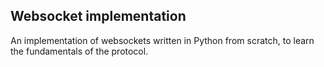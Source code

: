 ## Websocket implementation

An implementation of websockets written in Python from scratch, to learn the fundamentals of the protocol.
